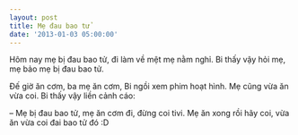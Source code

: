 ```yaml
---
layout: post
title: Mẹ đau bao tử
date: '2013-01-03 05:00:00'
---
```


Hôm nay mẹ bị đau bao tử, đi làm về mệt mẹ nằm nghỉ. Bi thấy vậy hỏi mẹ, mẹ bảo mẹ bị đau bao tử.

Đế giờ ăn cơm, ba mẹ ăn cơm, Bi ngồi xem phim hoạt hình. Mẹ cũng vừa ăn vừa coi. Bi thấy vậy liền cảnh cáo:

– Mẹ bị đau bao tử, mẹ ăn cơm đi, đừng coi tivi. Mẹ ăn xong rồi hãy coi, vừa ăn vừa coi đai bao tử đó :D

